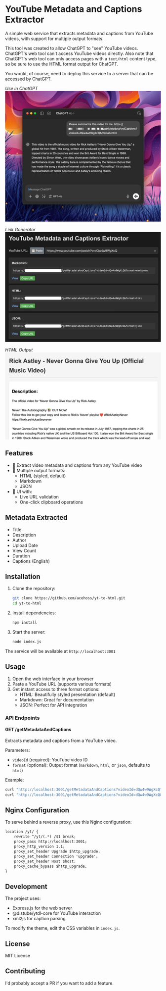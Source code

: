 # YouTube Metadata and Captions Extractor

A simple web service that extracts metadata and captions from YouTube videos, with support for multiple output formats.

This tool was created to allow ChatGPT to "see" YouTube videos. ChatGPT's web tool can't access YouTube videos directly. Also note that ChatGPT's web tool can only access pages with a `text/html` content type, so be sure to use the HTML format output for ChatGPT.

You would, of course, need to deploy this service to a server that can be accessed by ChatGPT.

*Use in ChatGPT*
![Use in ChatGPT](chatgpt.png)

*Link Generator*
![Link Generator](generator.png)

*HTML Output*
![HTML Output](html-output.png)

## Features

- 🎯 Extract video metadata and captions from any YouTube video
- 📝 Multiple output formats:
  - HTML (styled, default)
  - Markdown
  - JSON
- 🎨 UI with:
  - Live URL validation
  - One-click clipboard operations

## Metadata Extracted

- Title
- Description
- Author
- Upload Date
- View Count
- Duration
- Captions (English)

## Installation

1. Clone the repository:
   ```bash
   git clone https://github.com/acehoss/yt-to-html.git
   cd yt-to-html
   ```

2. Install dependencies:
   ```bash
   npm install
   ```

3. Start the server:
   ```bash
   node index.js
   ```

The service will be available at `http://localhost:3001`

## Usage

1. Open the web interface in your browser
2. Paste a YouTube URL (supports various formats)
3. Get instant access to three format options:
   - HTML: Beautifully styled presentation (default)
   - Markdown: Great for documentation
   - JSON: Perfect for API integration

### API Endpoints

#### GET /getMetadataAndCaptions

Extracts metadata and captions from a YouTube video.

Parameters:
- `videoId` (required): YouTube video ID
- `format` (optional): Output format (`markdown`, `html`, or `json`, defaults to `html`)

Example:
```bash
curl "http://localhost:3001/getMetadataAndCaptions?videoId=dQw4w9WgXcQ"  # Returns HTML by default
curl "http://localhost:3001/getMetadataAndCaptions?videoId=dQw4w9WgXcQ&format=markdown"  # Returns markdown
```

## Nginx Configuration

To serve behind a reverse proxy, use this Nginx configuration:

```nginx
location /yt/ {
    rewrite ^/yt/(.*) /$1 break;
    proxy_pass http://localhost:3001;
    proxy_http_version 1.1;
    proxy_set_header Upgrade $http_upgrade;
    proxy_set_header Connection 'upgrade';
    proxy_set_header Host $host;
    proxy_cache_bypass $http_upgrade;
}
```

## Development

The project uses:
- Express.js for the web server
- @distube/ytdl-core for YouTube interaction
- xml2js for caption parsing

To modify the theme, edit the CSS variables in `index.js`.

## License

MIT License

## Contributing

I'd probably accept a PR if you want to add a feature.